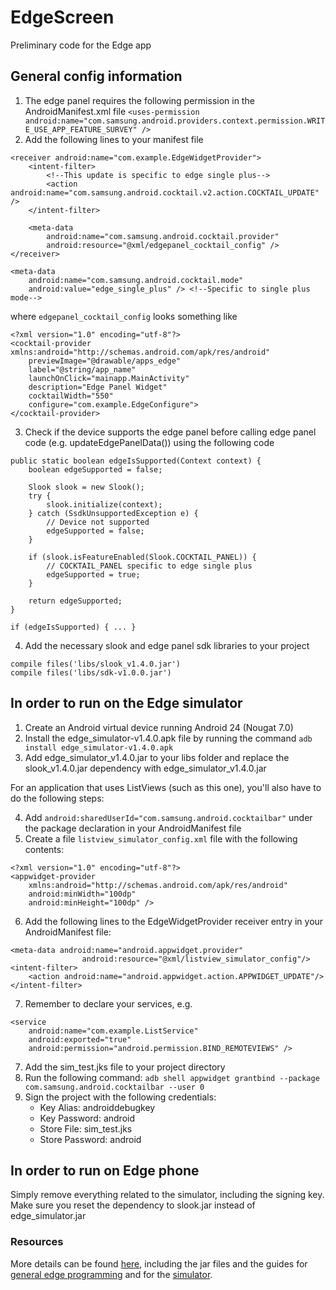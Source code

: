 # EdgeScreen
Preliminary code for the Edge app 

## General config information
1. The edge panel requires the following permission in the AndroidManifest.xml file
`<uses-permission android:name="com.samsung.android.providers.context.permission.WRITE_USE_APP_FEATURE_SURVEY" />`
2. Add the following lines to your manifest file
```
<receiver android:name="com.example.EdgeWidgetProvider">
    <intent-filter>
        <!--This update is specific to edge single plus-->
        <action android:name="com.samsung.android.cocktail.v2.action.COCKTAIL_UPDATE" />
    </intent-filter>

    <meta-data
        android:name="com.samsung.android.cocktail.provider"
        android:resource="@xml/edgepanel_cocktail_config" />
</receiver>

<meta-data
    android:name="com.samsung.android.cocktail.mode"
    android:value="edge_single_plus" /> <!--Specific to single plus mode-->
```
where `edgepanel_cocktail_config` looks something like
```
<?xml version="1.0" encoding="utf-8"?>
<cocktail-provider xmlns:android="http://schemas.android.com/apk/res/android"
    previewImage="@drawable/apps_edge"
    label="@string/app_name"
    launchOnClick="mainapp.MainActivity"
    description="Edge Panel Widget"
    cocktailWidth="550"
    configure="com.example.EdgeConfigure">
</cocktail-provider>
```
3. Check if the device supports the edge panel before calling edge panel code (e.g. updateEdgePanelData()) using the following code
```
public static boolean edgeIsSupported(Context context) {
    boolean edgeSupported = false;

    Slook slook = new Slook();
    try {
        slook.initialize(context);
    } catch (SsdkUnsupportedException e) {
        // Device not supported
        edgeSupported = false;
    }

    if (slook.isFeatureEnabled(Slook.COCKTAIL_PANEL)) {
        // COCKTAIL_PANEL specific to edge single plus
        edgeSupported = true;
    }

    return edgeSupported;
}

if (edgeIsSupported) { ... }
```
4. Add the necessary slook and edge panel sdk libraries to your project
```
compile files('libs/slook_v1.4.0.jar')
compile files('libs/sdk-v1.0.0.jar')
```

## In order to run on the Edge simulator
1. Create an Android virtual device running Android 24 (Nougat 7.0)
2. Install the edge_simulator-v1.4.0.apk file by running the command `adb install edge_simulator-v1.4.0.apk`
3. Add edge_simulator_v1.4.0.jar to your libs folder and replace the slook_v1.4.0.jar dependency with edge_simulator_v1.4.0.jar

For an application that uses ListViews (such as this one), you'll also have to do the following steps:

4. Add `android:sharedUserId="com.samsung.android.cocktailbar"` under the package declaration in your AndroidManifest file
5. Create a file `listview_simulator_config.xml` file with the following contents:
```
<?xml version="1.0" encoding="utf-8"?>
<appwidget-provider
    xmlns:android="http://schemas.android.com/apk/res/android"
    android:minWidth="100dp"
    android:minHeight="100dp" />
```
6. Add the following lines to the EdgeWidgetProvider receiver entry in your AndroidManifest file:
```
<meta-data android:name="android.appwidget.provider"
                android:resource="@xml/listview_simulator_config"/>
<intent-filter>
    <action android:name="android.appwidget.action.APPWIDGET_UPDATE"/>
</intent-filter>
```
7. Remember to declare your services, e.g.
```
<service
    android:name="com.example.ListService"
    android:exported="true"
    android:permission="android.permission.BIND_REMOTEVIEWS" />
```
7. Add the sim_test.jks file to your project directory
8. Run the following command: `adb shell appwidget grantbind --package com.samsung.android.cocktailbar --user 0`
9. Sign the project with the following credentials:
   * Key Alias: androiddebugkey
   * Key Password: android
   * Store File: sim_test.jks
   * Store Password: android

## In order to run on Edge phone
Simply remove everything related to the simulator, including the signing key. Make sure you reset the dependency to slook.jar instead of edge_simulator.jar

### Resources
More details can be found [here](http://developer.samsung.com/galaxy/edge), including the jar files and the guides for [general edge programming](http://developer.samsung.com/galaxy/edge/edge-guide) and for the [simulator](http://developer.samsung.com/galaxy/edge/how-to-use-edge-simulator).
